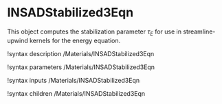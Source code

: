 # INSADStabilized3Eqn

This object computes the stabilization parameter $\tau_E$ for use in
streamline-upwind kernels for the energy equation.

!syntax description /Materials/INSADStabilized3Eqn

!syntax parameters /Materials/INSADStabilized3Eqn

!syntax inputs /Materials/INSADStabilized3Eqn

!syntax children /Materials/INSADStabilized3Eqn
